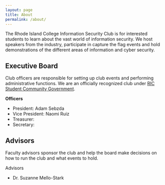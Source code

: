 ```yaml
---
layout: page
title: About
permalink: /about/
---
```


The Rhode Island College Information Security Club is for interested students to learn about the vast world of information security. We host speakers from the industry, participate in capture the flag events and hold demonstrations of the different areas of information and cyber security.

Executive Board
---------------

Club officers are responsible for setting up club events and performing administrative functions.
We are an officially recognized club under [RIC Student Community Government](https://www.ricscg.org/).

**Officers**
 - President: Adam Sebzda
 - Vice President: Naomi Ruiz
 - Treasurer: 
 - Secretary: 

Advisors
--------

Faculty advisors sponsor the club and help the board make decisions on how to run the club and what events to hold.

Advisors
 - Dr. Suzanne Mello-Stark


